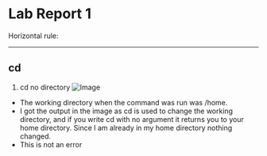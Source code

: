 # Lab Report 1
Horizontal rule:

---
## cd
1. cd no directory
![Image](http://url/cdnothing.png)
* The working directory when the command was run was /home.
* I got the output in the image as cd is used to change the working directory, and if you write cd with no argument it returns you to your home directory. Since I am already in my home directory nothing changed.
* This is not an error

